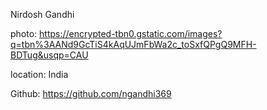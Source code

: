 Nirdosh Gandhi

photo: https://encrypted-tbn0.gstatic.com/images?q=tbn%3AANd9GcTiS4kAqUJmFbWa2c_toSxfQPgQ9MFH-BDTug&usqp=CAU

location: India

Github: https://github.com/ngandhi369
